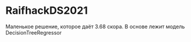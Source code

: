 # RaifhackDS2021
Маленькое решение, которое даёт 3.68 скора.
В основе лежит модель DecisionTreeRegressor